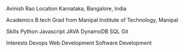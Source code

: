 Avinish Rao
Location
Karnataka, Bangalore, India

Academics
B.tech Grad from Manipal Institute of Technology, Manipal

Skills
Python
Javascript 
JAVA
DynamoDB
SQL
Git

Interests
Devops
Web Development
Software Development